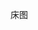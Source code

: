 <!--
 * @Author: jiaong
 * @Date: 2021-03-14 21:27:36
 * @LastEditors: jiaong
 * @LastEditTime: 2021-03-14 21:28:19
-->
床图